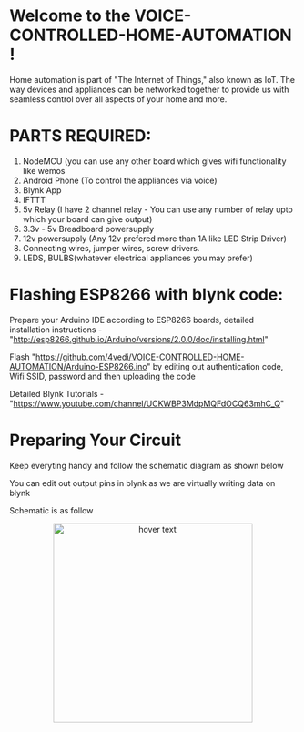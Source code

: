 # Welcome to the VOICE-CONTROLLED-HOME-AUTOMATION !

Home automation is part of "The Internet of Things," also known as IoT. The way devices and appliances can be networked together to provide us with seamless control over all aspects of your home and more.

# PARTS REQUIRED:

1. NodeMCU (you can use any other board which gives wifi functionality like wemos
2. Android Phone (To control the appliances via voice)
3. Blynk App
4. IFTTT
5. 5v Relay (I have 2 channel relay - You can use any number of relay upto which your board can give output)
6. 3.3v - 5v Breadboard powersupply 
7. 12v powersupply (Any 12v prefered more than 1A like LED Strip Driver)
8. Connecting wires, jumper wires, screw drivers.
9. LEDS, BULBS(whatever electrical appliances you may prefer)

# Flashing ESP8266 with blynk code:


Prepare your Arduino IDE according to ESP8266 boards, detailed installation instructions - "http://esp8266.github.io/Arduino/versions/2.0.0/doc/installing.html"

Flash "https://github.com/4vedi/VOICE-CONTROLLED-HOME-AUTOMATION/Arduino-ESP8266.ino" by editing out authentication code, Wifi SSID, password and then uploading the code 

Detailed Blynk Tutorials - "https://www.youtube.com/channel/UCKWBP3MdpMQFdOCQ63mhC_Q"

# Preparing Your Circuit

Keep everyting handy and follow the schematic diagram as shown below

You can edit out output pins in blynk as we are virtually writing data on blynk

Schematic is as follow 

<p align="center">
  <img src="https://github.com/4vedi/VOICE-CONTROLLED-HOME-AUTOMATION/Schematic.JPG" width="350" title="hover text">
  













